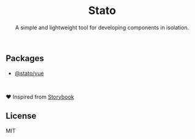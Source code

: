 <h1 align="center">
  Stato
</h1>

<p align="center">
  A simple and lightweight tool for developing components in isolation.
</p>

<br>

## Packages

- [@stato/vue](https://github.com/arpansaha13/stato/tree/main/packages/vue#readme)

<br>

❤ Inspired from [Storybook](https://github.com/storybookjs/storybook)

## License

MIT
